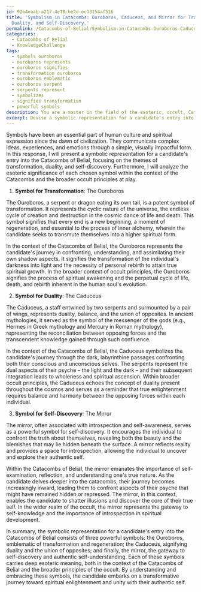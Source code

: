 ```yaml
---
id: 92b4eaab-a217-4e18-be2d-ec13154af516
title: 'Symbolism in Catacombs: Ouroboros, Caduceus, and Mirror for Transformation,
  Duality, and Self-Discovery.'
permalink: /Catacombs-of-Belial/Symbolism-in-Catacombs-Ouroboros-Caduceus-and-Mirror-for-Transformation-Duality-and-Self-Discovery/
categories:
  - Catacombs of Belial
  - KnowledgeChallenge
tags:
  - symbols ouroboros
  - ouroboros represents
  - ouroboros signifies
  - transformation ouroboros
  - ouroboros emblematic
  - ouroboros serpent
  - serpents represent
  - symbolizes
  - signifies transformation
  - powerful symbols
description: You are a master in the field of the esoteric, occult, Catacombs of Belial and Education. You are a writer of tests, challenges, books and deep knowledge on Catacombs of Belial for initiates and students to gain deep insights and understanding from. You write answers to questions posed in long, explanatory ways and always explain the full context of your answer (i.e., related concepts, formulas, examples, or history), as well as the step-by-step thinking process you take to answer the challenges. Be rigorous and thorough, and summarize the key themes, ideas, and conclusions at the end.
excerpt: Devise a symbolic representation for a candidate's entry into the Catacombs of Belial by highlighting the corresponding themes of transformation, duality, and self-discovery, and explain the esoteric significance of each chosen symbol in relation to both the Catacombs of Belial and broader occult principles.
---
```

Symbols have been an essential part of human culture and spiritual expression since the dawn of civilization. They communicate complex ideas, experiences, and emotions through a simple, visually impactful form. In this response, I will present a symbolic representation for a candidate's entry into the Catacombs of Belial, focusing on the themes of transformation, duality, and self-discovery. Furthermore, I will analyze the esoteric significance of each chosen symbol within the context of the Catacombs and the broader occult principles at play. 

1. ****Symbol for Transformation****: The Ouroboros

The Ouroboros, a serpent or dragon eating its own tail, is a potent symbol of transformation. It represents the cyclic nature of the universe, the endless cycle of creation and destruction in the cosmic dance of life and death. This symbol signifies that every end is a new beginning, a moment of regeneration, and essential to the process of inner alchemy, wherein the candidate seeks to transmute themselves into a higher spiritual form.

In the context of the Catacombs of Belial, the Ouroboros represents the candidate's journey in confronting, understanding, and assimilating their own shadow aspects. It signifies the transformation of the individual's darkness into light and the necessity of personal rebirth to attain true spiritual growth. In the broader context of occult principles, the Ouroboros signifies the process of spiritual awakening and the perpetual cycle of life, death, and rebirth inherent in the human soul's evolution.

2. ****Symbol for Duality****: The Caduceus

The Caduceus, a staff entwined by two serpents and surmounted by a pair of wings, represents duality, balance, and the union of opposites. In ancient mythologies, it served as the symbol of the messenger of the gods (e.g., Hermes in Greek mythology and Mercury in Roman mythology), representing the reconciliation between opposing forces and the transcendent knowledge gained through such confluence.

In the context of the Catacombs of Belial, the Caduceus symbolizes the candidate's journey through the dark, labyrinthine passages confronting both their conscious and unconscious selves. The serpents represent the dual aspects of their psyche – the light and the dark – and their subsequent integration leads to wholeness and spiritual ascension. Within broader occult principles, the Caduceus echoes the concept of duality present throughout the cosmos and serves as a reminder that true enlightenment requires balance and harmony between the opposing forces within each individual.

3. ****Symbol for Self-Discovery****: The Mirror

The mirror, often associated with introspection and self-awareness, serves as a powerful symbol for self-discovery. It encourages the individual to confront the truth about themselves, revealing both the beauty and the blemishes that may lie hidden beneath the surface. A mirror reflects reality and provides a space for introspection, allowing the individual to uncover and explore their authentic self.

Within the Catacombs of Belial, the mirror emanates the importance of self-examination, reflection, and understanding one's true nature. As the candidate delves deeper into the catacombs, their journey becomes increasingly inward, leading them to confront aspects of their psyche that might have remained hidden or repressed. The mirror, in this context, enables the candidate to shatter illusions and discover the core of their true self. In the wider realm of the occult, the mirror represents the gateway to self-knowledge and the importance of introspection in spiritual development.

In summary, the symbolic representation for a candidate's entry into the Catacombs of Belial consists of three powerful symbols: the Ouroboros, emblematic of transformation and regeneration; the Caduceus, signifying duality and the union of opposites; and finally, the mirror, the gateway to self-discovery and authentic self-understanding. Each of these symbols carries deep esoteric meaning, both in the context of the Catacombs of Belial and the broader principles of the occult. By understanding and embracing these symbols, the candidate embarks on a transformative journey toward spiritual enlightenment and unity with their authentic self.
